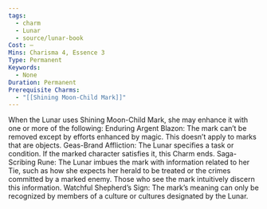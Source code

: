 ```yaml
---
tags:
  - charm
  - Lunar
  - source/lunar-book
Cost: —
Mins: Charisma 4, Essence 3
Type: Permanent
Keywords:
  - None
Duration: Permanent
Prerequisite Charms:
  - "[[Shining Moon-Child Mark]]"
---
```

When the Lunar uses Shining Moon-Child Mark, she may enhance it with one or more of the following: Enduring Argent Blazon: The mark can’t be removed except by efforts enhanced by magic. This doesn’t apply to marks that are objects. Geas-Brand Affliction: The Lunar specifies a task or condition. If the marked character satisfies it, this Charm ends. Saga-Scribing Rune: The Lunar imbues the mark with information related to her Tie, such as how she expects her herald to be treated or the crimes committed by a marked enemy. Those who see the mark intuitively discern this information. Watchful Shepherd’s Sign: The mark’s meaning can only be recognized by members of a culture or cultures designated by the Lunar.